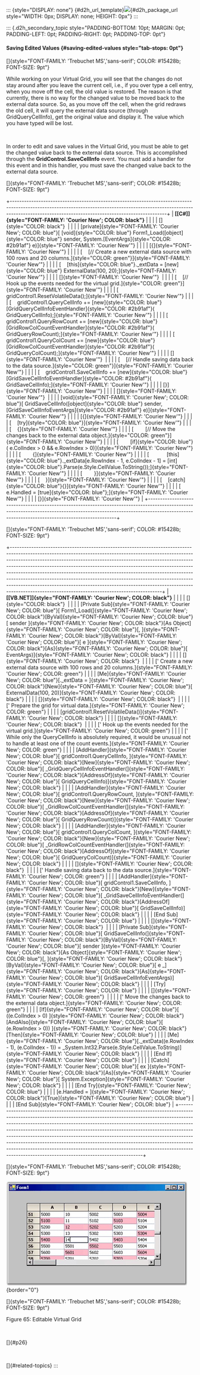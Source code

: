 ::: {style="DISPLAY: none"}
[](ms-xhelp:///?Id=d2h_url_template){#d2h_url_template}![](!package_url!){#d2h_package_url style="WIDTH: 0px; DISPLAY: none; HEIGHT: 0px"}
:::

::: {.d2h_secondary_topic style="PADDING-BOTTOM: 10pt; MARGIN: 0pt; PADDING-LEFT: 0pt; PADDING-RIGHT: 0pt; PADDING-TOP: 0pt"}
#### Saving Edited Values {#saving-edited-values style="tab-stops: 0pt"}

[]{style="FONT-FAMILY: 'Trebuchet MS','sans-serif'; COLOR: #15428b; FONT-SIZE: 9pt"} 

While working on your Virtual Grid, you will see that the changes do not stay around after you leave the current cell, i.e., if you over type a cell entry, when you move off the cell, the old value is restored. The reason is that currently, there is no way for the changed value to be moved back to the external data source. So, as you move off the cell, when the grid redraws the old cell, it will query the external data source (through GridQueryCellInfo), get the original value and display it. The value which you have typed will be lost.

 

In order to edit and save values in the Virtual Grid, you must be able to get the changed value back to the external data source. This is accomplished through the **GridControl.SaveCellInfo** event. You must add a handler for this event and in this handler, you must save the changed value back to the external data source.

[]{style="FONT-FAMILY: 'Trebuchet MS','sans-serif'; COLOR: #15428b; FONT-SIZE: 9pt"} 

+-----------------------------------------------------------------------------------------------------------------------------------------------------------------------------------------------------------------------------+
| **[\[C#\]]{style="FONT-FAMILY: 'Courier New'; COLOR: black"}**                                                                                                                                                              |
|                                                                                                                                                                                                                             |
| []{style="COLOR: black"}                                                                                                                                                                                                    |
|                                                                                                                                                                                                                             |
| [private]{style="FONT-FAMILY: 'Courier New'; COLOR: blue"}[ [void]{style="COLOR: blue"} Form1_Load([object]{style="COLOR: blue"} sender, System.[EventArgs]{style="COLOR: #2b91af"} e)]{style="FONT-FAMILY: 'Courier New'"} |
|                                                                                                                                                                                                                             |
| [{]{style="FONT-FAMILY: 'Courier New'"}                                                                                                                                                                                     |
|                                                                                                                                                                                                                             |
| [    [// Create a new external data source with 100 rows and 20 columns.]{style="COLOR: green"}]{style="FONT-FAMILY: 'Courier New'"}                                                                                        |
|                                                                                                                                                                                                                             |
| [    [this]{style="COLOR: blue"}.\_extData = [new]{style="COLOR: blue"} ExternalData(100, 20);]{style="FONT-FAMILY: 'Courier New'"}                                                                                         |
|                                                                                                                                                                                                                             |
| []{style="FONT-FAMILY: 'Courier New'"}                                                                                                                                                                                      |
|                                                                                                                                                                                                                             |
| [    [// Hook up the events needed for the virtual grid.]{style="COLOR: green"}]{style="FONT-FAMILY: 'Courier New'"}                                                                                                        |
|                                                                                                                                                                                                                             |
| [    gridControl1.ResetVolatileData();]{style="FONT-FAMILY: 'Courier New'"}                                                                                                                                                 |
|                                                                                                                                                                                                                             |
| [    gridControl1.QueryCellInfo += [new]{style="COLOR: blue"} [GridQueryCellInfoEventHandler]{style="COLOR: #2b91af"}( GridQueryCellInfo);]{style="FONT-FAMILY: 'Courier New'"}                                             |
|                                                                                                                                                                                                                             |
| [    gridControl1.QueryRowCount += [new]{style="COLOR: blue"} [GridRowColCountEventHandler]{style="COLOR: #2b91af"}( GridQueryRowCount);]{style="FONT-FAMILY: 'Courier New'"}                                               |
|                                                                                                                                                                                                                             |
| [    gridControl1.QueryColCount += [new]{style="COLOR: blue"} [GridRowColCountEventHandler]{style="COLOR: #2b91af"}( GridQueryColCount);]{style="FONT-FAMILY: 'Courier New'"}                                               |
|                                                                                                                                                                                                                             |
| []{style="FONT-FAMILY: 'Courier New'"}                                                                                                                                                                                      |
|                                                                                                                                                                                                                             |
| [    [// Handle saving data back to the data source.]{style="COLOR: green"}]{style="FONT-FAMILY: 'Courier New'"}                                                                                                            |
|                                                                                                                                                                                                                             |
| [    gridControl1.SaveCellInfo += [new]{style="COLOR: blue"} [GridSaveCellInfoEventHandler]{style="COLOR: #2b91af"}( GridSaveCellInfo);]{style="FONT-FAMILY: 'Courier New'"}                                                |
|                                                                                                                                                                                                                             |
| [}]{style="FONT-FAMILY: 'Courier New'"}                                                                                                                                                                                     |
|                                                                                                                                                                                                                             |
| []{style="FONT-FAMILY: 'Courier New'"}                                                                                                                                                                                      |
|                                                                                                                                                                                                                             |
| [void]{style="FONT-FAMILY: 'Courier New'; COLOR: blue"}[ GridSaveCellInfo([object]{style="COLOR: blue"} sender, [GridSaveCellInfoEventArgs]{style="COLOR: #2b91af"} e)]{style="FONT-FAMILY: 'Courier New'"}                 |
|                                                                                                                                                                                                                             |
| [{]{style="FONT-FAMILY: 'Courier New'"}                                                                                                                                                                                     |
|                                                                                                                                                                                                                             |
| [    [try]{style="COLOR: blue"}]{style="FONT-FAMILY: 'Courier New'"}                                                                                                                                                        |
|                                                                                                                                                                                                                             |
| [    {]{style="FONT-FAMILY: 'Courier New'"}                                                                                                                                                                                 |
|                                                                                                                                                                                                                             |
| [        [// Move the changes back to the external data object.]{style="COLOR: green"}]{style="FONT-FAMILY: 'Courier New'"}                                                                                                 |
|                                                                                                                                                                                                                             |
| [        [if]{style="COLOR: blue"}( e.ColIndex \> 0 && e.RowIndex \> 0)]{style="FONT-FAMILY: 'Courier New'"}                                                                                                                |
|                                                                                                                                                                                                                             |
| [        {]{style="FONT-FAMILY: 'Courier New'"}                                                                                                                                                                             |
|                                                                                                                                                                                                                             |
| [            [this]{style="COLOR: blue"}.\_extData\[e.RowIndex - 1, e.ColIndex - 1\] = [int]{style="COLOR: blue"}.Parse(e.Style.CellValue.ToString());]{style="FONT-FAMILY: 'Courier New'"}                                 |
|                                                                                                                                                                                                                             |
| [        }]{style="FONT-FAMILY: 'Courier New'"}                                                                                                                                                                             |
|                                                                                                                                                                                                                             |
| [    }]{style="FONT-FAMILY: 'Courier New'"}                                                                                                                                                                                 |
|                                                                                                                                                                                                                             |
| [    [catch]{style="COLOR: blue"}{}]{style="FONT-FAMILY: 'Courier New'"}                                                                                                                                                    |
|                                                                                                                                                                                                                             |
| [    e.Handled = [true]{style="COLOR: blue"};]{style="FONT-FAMILY: 'Courier New'"}                                                                                                                                          |
|                                                                                                                                                                                                                             |
| [}]{style="FONT-FAMILY: 'Courier New'"}                                                                                                                                                                                     |
+-----------------------------------------------------------------------------------------------------------------------------------------------------------------------------------------------------------------------------+

[]{style="FONT-FAMILY: 'Trebuchet MS','sans-serif'; COLOR: #15428b; FONT-SIZE: 9pt"} 

+---------------------------------------------------------------------------------------------------------------------------------------------------------------------------------------------------------------------------------------------------------------------------------------------------------------------------------------------------------------------------------------------------------------------------------------------------------------------------------------------------------------------------------------------------------------------------------------------------------------------------------+
| **[\[VB.NET\]]{style="FONT-FAMILY: 'Courier New'; COLOR: black"}**                                                                                                                                                                                                                                                                                                                                                                                                                                                                                                                                                              |
|                                                                                                                                                                                                                                                                                                                                                                                                                                                                                                                                                                                                                                 |
| []{style="COLOR: black"}                                                                                                                                                                                                                                                                                                                                                                                                                                                                                                                                                                                                        |
|                                                                                                                                                                                                                                                                                                                                                                                                                                                                                                                                                                                                                                 |
| [Private Sub]{style="FONT-FAMILY: 'Courier New'; COLOR: blue"}[ Form1_Load(]{style="FONT-FAMILY: 'Courier New'; COLOR: black"}[ByVal]{style="FONT-FAMILY: 'Courier New'; COLOR: blue"}[ sender ]{style="FONT-FAMILY: 'Courier New'; COLOR: black"}[As Object]{style="FONT-FAMILY: 'Courier New'; COLOR: blue"}[, ]{style="FONT-FAMILY: 'Courier New'; COLOR: black"}[ByVal]{style="FONT-FAMILY: 'Courier New'; COLOR: blue"}[ e ]{style="FONT-FAMILY: 'Courier New'; COLOR: black"}[As]{style="FONT-FAMILY: 'Courier New'; COLOR: blue"}[ EventArgs)]{style="FONT-FAMILY: 'Courier New'; COLOR: black"}                         |
|                                                                                                                                                                                                                                                                                                                                                                                                                                                                                                                                                                                                                                 |
| []{style="FONT-FAMILY: 'Courier New'; COLOR: black"}                                                                                                                                                                                                                                                                                                                                                                                                                                                                                                                                                                            |
|                                                                                                                                                                                                                                                                                                                                                                                                                                                                                                                                                                                                                                 |
| [\' Create a new external data source with 100 rows and 20 columns.]{style="FONT-FAMILY: 'Courier New'; COLOR: green"}                                                                                                                                                                                                                                                                                                                                                                                                                                                                                                          |
|                                                                                                                                                                                                                                                                                                                                                                                                                                                                                                                                                                                                                                 |
| [Me]{style="FONT-FAMILY: 'Courier New'; COLOR: blue"}[.\_extData = ]{style="FONT-FAMILY: 'Courier New'; COLOR: black"}[New]{style="FONT-FAMILY: 'Courier New'; COLOR: blue"}[ ExternalData(100, 20)]{style="FONT-FAMILY: 'Courier New'; COLOR: black"}                                                                                                                                                                                                                                                                                                                                                                          |
|                                                                                                                                                                                                                                                                                                                                                                                                                                                                                                                                                                                                                                 |
| []{style="FONT-FAMILY: 'Courier New'; COLOR: black"}                                                                                                                                                                                                                                                                                                                                                                                                                                                                                                                                                                            |
|                                                                                                                                                                                                                                                                                                                                                                                                                                                                                                                                                                                                                                 |
| [\' Prepare the grid for virtual data.]{style="FONT-FAMILY: 'Courier New'; COLOR: green"}                                                                                                                                                                                                                                                                                                                                                                                                                                                                                                                                       |
|                                                                                                                                                                                                                                                                                                                                                                                                                                                                                                                                                                                                                                 |
| [gridControl1.ResetVolatileData()]{style="FONT-FAMILY: 'Courier New'; COLOR: black"}                                                                                                                                                                                                                                                                                                                                                                                                                                                                                                                                            |
|                                                                                                                                                                                                                                                                                                                                                                                                                                                                                                                                                                                                                                 |
| []{style="FONT-FAMILY: 'Courier New'; COLOR: black"}                                                                                                                                                                                                                                                                                                                                                                                                                                                                                                                                                                            |
|                                                                                                                                                                                                                                                                                                                                                                                                                                                                                                                                                                                                                                 |
| [\' Hook up the events needed for the virtual grid.]{style="FONT-FAMILY: 'Courier New'; COLOR: green"}                                                                                                                                                                                                                                                                                                                                                                                                                                                                                                                          |
|                                                                                                                                                                                                                                                                                                                                                                                                                                                                                                                                                                                                                                 |
| [\' While only the QueryCellInfo is absolutely required, it would be unusual not to handle at least one of the count events.]{style="FONT-FAMILY: 'Courier New'; COLOR: green"}                                                                                                                                                                                                                                                                                                                                                                                                                                                 |
|                                                                                                                                                                                                                                                                                                                                                                                                                                                                                                                                                                                                                                 |
| [AddHandler]{style="FONT-FAMILY: 'Courier New'; COLOR: blue"}[ gridControl1.QueryCellInfo, ]{style="FONT-FAMILY: 'Courier New'; COLOR: black"}[New]{style="FONT-FAMILY: 'Courier New'; COLOR: blue"}[ \_GridQueryCellInfoEventHandler(]{style="FONT-FAMILY: 'Courier New'; COLOR: black"}[AddressOf]{style="FONT-FAMILY: 'Courier New'; COLOR: blue"}[ GridQueryCellInfo)]{style="FONT-FAMILY: 'Courier New'; COLOR: black"}                                                                                                                                                                                                    |
|                                                                                                                                                                                                                                                                                                                                                                                                                                                                                                                                                                                                                                 |
| [AddHandler]{style="FONT-FAMILY: 'Courier New'; COLOR: blue"}[ gridControl1.QueryRowCount, ]{style="FONT-FAMILY: 'Courier New'; COLOR: black"}[New]{style="FONT-FAMILY: 'Courier New'; COLOR: blue"}[ \_GridRowColCountEventHandler(]{style="FONT-FAMILY: 'Courier New'; COLOR: black"}[AddressOf]{style="FONT-FAMILY: 'Courier New'; COLOR: blue"}[ GridQueryRowCount)]{style="FONT-FAMILY: 'Courier New'; COLOR: black"}                                                                                                                                                                                                      |
|                                                                                                                                                                                                                                                                                                                                                                                                                                                                                                                                                                                                                                 |
| [AddHandler]{style="FONT-FAMILY: 'Courier New'; COLOR: blue"}[ gridControl1.QueryColCount, ]{style="FONT-FAMILY: 'Courier New'; COLOR: black"}[New]{style="FONT-FAMILY: 'Courier New'; COLOR: blue"}[ \_GridRowColCountEventHandler(]{style="FONT-FAMILY: 'Courier New'; COLOR: black"}[AddressOf]{style="FONT-FAMILY: 'Courier New'; COLOR: blue"}[ GridQueryColCount)]{style="FONT-FAMILY: 'Courier New'; COLOR: black"}                                                                                                                                                                                                      |
|                                                                                                                                                                                                                                                                                                                                                                                                                                                                                                                                                                                                                                 |
| []{style="FONT-FAMILY: 'Courier New'; COLOR: black"}                                                                                                                                                                                                                                                                                                                                                                                                                                                                                                                                                                            |
|                                                                                                                                                                                                                                                                                                                                                                                                                                                                                                                                                                                                                                 |
| [\' Handle saving data back to the data source.]{style="FONT-FAMILY: 'Courier New'; COLOR: green"}                                                                                                                                                                                                                                                                                                                                                                                                                                                                                                                              |
|                                                                                                                                                                                                                                                                                                                                                                                                                                                                                                                                                                                                                                 |
| [AddHandler]{style="FONT-FAMILY: 'Courier New'; COLOR: blue"}[ gridControl1.SaveCellInfo, ]{style="FONT-FAMILY: 'Courier New'; COLOR: black"}[New]{style="FONT-FAMILY: 'Courier New'; COLOR: blue"}[ \_GridSaveCellInfoEventHandler(]{style="FONT-FAMILY: 'Courier New'; COLOR: black"}[AddressOf]{style="FONT-FAMILY: 'Courier New'; COLOR: blue"}[ GridSaveCellInfo)]{style="FONT-FAMILY: 'Courier New'; COLOR: black"}                                                                                                                                                                                                       |
|                                                                                                                                                                                                                                                                                                                                                                                                                                                                                                                                                                                                                                 |
| [End Sub]{style="FONT-FAMILY: 'Courier New'; COLOR: blue"}                                                                                                                                                                                                                                                                                                                                                                                                                                                                                                                                                                      |
|                                                                                                                                                                                                                                                                                                                                                                                                                                                                                                                                                                                                                                 |
| []{style="FONT-FAMILY: 'Courier New'; COLOR: black"}                                                                                                                                                                                                                                                                                                                                                                                                                                                                                                                                                                            |
|                                                                                                                                                                                                                                                                                                                                                                                                                                                                                                                                                                                                                                 |
| [Private Sub]{style="FONT-FAMILY: 'Courier New'; COLOR: blue"}[ GridSaveCellInfo(]{style="FONT-FAMILY: 'Courier New'; COLOR: black"}[ByVal]{style="FONT-FAMILY: 'Courier New'; COLOR: blue"}[ sender ]{style="FONT-FAMILY: 'Courier New'; COLOR: black"}[As Object]{style="FONT-FAMILY: 'Courier New'; COLOR: blue"}[, ]{style="FONT-FAMILY: 'Courier New'; COLOR: black"}[ByVal]{style="FONT-FAMILY: 'Courier New'; COLOR: blue"}[ e \_]{style="FONT-FAMILY: 'Courier New'; COLOR: black"}[As]{style="FONT-FAMILY: 'Courier New'; COLOR: blue"}[ GridSaveCellInfoEventArgs)]{style="FONT-FAMILY: 'Courier New'; COLOR: black"} |
|                                                                                                                                                                                                                                                                                                                                                                                                                                                                                                                                                                                                                                 |
| [Try]{style="FONT-FAMILY: 'Courier New'; COLOR: blue"}                                                                                                                                                                                                                                                                                                                                                                                                                                                                                                                                                                          |
|                                                                                                                                                                                                                                                                                                                                                                                                                                                                                                                                                                                                                                 |
| []{style="FONT-FAMILY: 'Courier New'; COLOR: green"}                                                                                                                                                                                                                                                                                                                                                                                                                                                                                                                                                                            |
|                                                                                                                                                                                                                                                                                                                                                                                                                                                                                                                                                                                                                                 |
| [\' Move the changes back to the external data object.]{style="FONT-FAMILY: 'Courier New'; COLOR: green"}                                                                                                                                                                                                                                                                                                                                                                                                                                                                                                                       |
|                                                                                                                                                                                                                                                                                                                                                                                                                                                                                                                                                                                                                                 |
| [If]{style="FONT-FAMILY: 'Courier New'; COLOR: blue"}[ ((e.ColIndex \> 0) ]{style="FONT-FAMILY: 'Courier New'; COLOR: black"}[AndAlso]{style="FONT-FAMILY: 'Courier New'; COLOR: blue"}[ (e.RowIndex \> 0)) ]{style="FONT-FAMILY: 'Courier New'; COLOR: black"}[Then]{style="FONT-FAMILY: 'Courier New'; COLOR: blue"}                                                                                                                                                                                                                                                                                                          |
|                                                                                                                                                                                                                                                                                                                                                                                                                                                                                                                                                                                                                                 |
| [Me]{style="FONT-FAMILY: 'Courier New'; COLOR: blue"}[.\_extData((e.RowIndex - 1), (e.ColIndex - 1)) = \_System.Int32.Parse(e.Style.CellValue.ToString)]{style="FONT-FAMILY: 'Courier New'; COLOR: black"}                                                                                                                                                                                                                                                                                                                                                                                                                      |
|                                                                                                                                                                                                                                                                                                                                                                                                                                                                                                                                                                                                                                 |
| [End If]{style="FONT-FAMILY: 'Courier New'; COLOR: blue"}                                                                                                                                                                                                                                                                                                                                                                                                                                                                                                                                                                       |
|                                                                                                                                                                                                                                                                                                                                                                                                                                                                                                                                                                                                                                 |
| [Catch]{style="FONT-FAMILY: 'Courier New'; COLOR: blue"}[ ex ]{style="FONT-FAMILY: 'Courier New'; COLOR: black"}[As]{style="FONT-FAMILY: 'Courier New'; COLOR: blue"}[ System.Exception]{style="FONT-FAMILY: 'Courier New'; COLOR: black"}                                                                                                                                                                                                                                                                                                                                                                                      |
|                                                                                                                                                                                                                                                                                                                                                                                                                                                                                                                                                                                                                                 |
| [End Try]{style="FONT-FAMILY: 'Courier New'; COLOR: blue"}                                                                                                                                                                                                                                                                                                                                                                                                                                                                                                                                                                      |
|                                                                                                                                                                                                                                                                                                                                                                                                                                                                                                                                                                                                                                 |
| [e.Handled = ]{style="FONT-FAMILY: 'Courier New'; COLOR: black"}[True]{style="FONT-FAMILY: 'Courier New'; COLOR: blue"}                                                                                                                                                                                                                                                                                                                                                                                                                                                                                                         |
|                                                                                                                                                                                                                                                                                                                                                                                                                                                                                                                                                                                                                                 |
| [End Sub]{style="FONT-FAMILY: 'Courier New'; COLOR: blue"}                                                                                                                                                                                                                                                                                                                                                                                                                                                                                                                                                                      |
+---------------------------------------------------------------------------------------------------------------------------------------------------------------------------------------------------------------------------------------------------------------------------------------------------------------------------------------------------------------------------------------------------------------------------------------------------------------------------------------------------------------------------------------------------------------------------------------------------------------------------------+

[]{style="FONT-FAMILY: 'Trebuchet MS','sans-serif'; COLOR: #15428b; FONT-SIZE: 9pt"} 

![](ImagesExt/image91_71.jpg){border="0"}

[]{style="FONT-FAMILY: 'Trebuchet MS','sans-serif'; COLOR: #15428b; FONT-SIZE: 9pt"} 

Figure 65: Editable Virtual Grid

 

[]{#p26} 

 

[]{#related-topics}
:::
